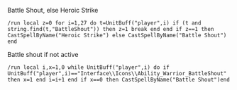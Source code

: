 Battle Shout, else Heroic Strike
```
/run local z=0 for i=1,27 do t=UnitBuff("player",i) if (t and string.find(t,"BattleShout")) then z=1 break end end if z==1 then CastSpellByName("Heroic Strike") else CastSpellByName("Battle Shout") end
```
 

Battle shout if not active
```
/run local i,x=1,0 while UnitBuff("player",i) do if UnitBuff("player",i)=="Interface\\Icons\\Ability_Warrior_BattleShout" then x=1 end i=i+1 end if x==0 then CastSpellByName("Battle Shout")end
```